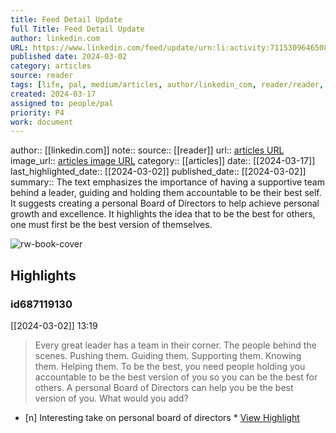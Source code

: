 ```yaml
---
title: Feed Detail Update
full Title: Feed Detail Update
author: linkedin.com
URL: https://www.linkedin.com/feed/update/urn:li:activity:7115309646508167168/
published date: 2024-03-02
category: articles
source: reader
tags: [life, pal, medium/articles, author/linkedin_com, reader/reader, date/2024-03-02, area/reader]
created: 2024-03-17
assigned to: people/pal
priority: P4
work: document
---
```

author:: [[linkedin.com]]
note:: 
source:: [[reader]]
url:: [articles URL](https://www.linkedin.com/feed/update/urn:li:activity:7115309646508167168/)
image_url:: [articles image URL](https://readwise-assets.s3.amazonaws.com/static/images/article0.00998d930354.png)
category:: [[articles]]
date:: [[2024-03-17]]
last_highlighted_date:: [[2024-03-02]]
published_date:: [[2024-03-02]]
summary:: The text emphasizes the importance of having a supportive team behind a leader, guiding and holding them accountable to be their best self. It suggests creating a personal Board of Directors to help achieve personal growth and excellence. It highlights the idea that to be the best for others, one must first be the best version of themselves.

![rw-book-cover](https://readwise-assets.s3.amazonaws.com/static/images/article0.00998d930354.png)

## Highlights
### id687119130
[[2024-03-02]] 13:19
> Every great leader has a team in their corner.
> The people behind the scenes.
> Pushing them.
> Guiding them.
> Supporting them.
> Knowing them.
> Helping them.
> To be the best, you need people holding you accountable to be the best version of you so you can be the best for others.
> A personal Board of Directors can help you be the best version of you.
> What would you add?

- [n] Interesting take on personal board of directors  * [View Highlight](https://read.readwise.io/read/01hr09p9pztd7tfvdm77egm6hp)


